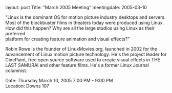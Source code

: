 layout: post
Title: "March 2005 Meeting"
meetingdate: 2005-03-10

"Linux is the dominant OS for motion picture industry desktops and servers.    
Most of the blockbuster films in theaters today were produced using Linux. How 
did this happen? Why are all the large studios using Linux as their preferred  
platform for creating feature animation and visual effects?"                   
                                                                             
Robin Rowe is the founder of LinuxMovies.org, launched in 2002 for the         
advancement of Linux motion picture technology. He's the project leader for    
CinePaint, free open source software used to create visual effects in THE LAST 
SAMURAI and other feature films. He's a former Linux Journal columnist.        
                                                                             
Date: Thursday March 10, 2005 7:00 PM - 9:00 PM                                  
Location: Downs 107                                         
